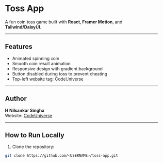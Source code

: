 # Toss App

A fun coin toss game built with **React**, **Framer Motion**, and **Tailwind/DaisyUI**.

---

## Features
- Animated spinning coin
- Smooth coin result animation
- Responsive design with gradient background
- Button disabled during toss to prevent cheating
- Top-left website tag: CodeUniverse

---

## Author
**H Nilsankar Singha**  
Website: [CodeUniverse](https://your-website.com)

---

## How to Run Locally

1. Clone the repository:

```bash
git clone https://github.com/<USERNAME>/toss-app.git

